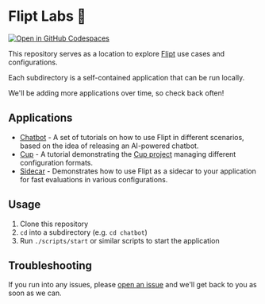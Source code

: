 # Flipt Labs 🧪

[![Open in GitHub Codespaces](https://github.com/codespaces/badge.svg)](https://codespaces.new/flipt-io/labs?skip_quickstart=true)

This repository serves as a location to explore [Flipt](https://www.flipt.io) use cases and configurations.

Each subdirectory is a self-contained application that can be run locally.

We'll be adding more applications over time, so check back often!

## Applications

- [Chatbot](./chatbot/README.md) - A set of tutorials on how to use Flipt in different scenarios, based on the idea of releasing an AI-powered chatbot.
- [Cup](./cup/README.md) - A tutorial demonstrating the [Cup project](https://github.com/flipt-io/cup) managing different configuration formats.
- [Sidecar](./sidecar/README.md) - Demonstrates how to use Flipt as a sidecar to your application for fast evaluations in various configurations.

## Usage

1. Clone this repository
1. `cd` into a subdirectory (e.g. `cd chatbot`)
1. Run `./scripts/start` or similar scripts to start the application

## Troubleshooting

If you run into any issues, please [open an issue](https://github.com/flipt-io/labs/issues/new) and we'll get back to you as soon as we can.

